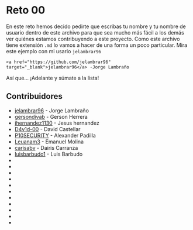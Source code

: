 # Reto 00 

En este reto hemos decido pedirte que escribas tu nombre y tu nombre de usuario dentro de este archivo para que sea mucho más fácil a los demás ver quiénes estamos contribuyendo a este proyecto. Como este archivo tiene extensión `.md` lo vamos a hacer de una forma un poco particular. Mira este ejemplo con mi usario `jelambrar96` 

```plain
<a href="https://github.com/jelambrar96" target="_blank">jelambrar96</a> -Jorge Lambraño
```

Así que... ¡Adelante y súmate a la lista!

## Contribuidores

- <a href="https://github.com/jelambrar96" target="_blank">jelambrar96</a> - Jorge Lambraño
- <a href="https://github.com/gersondivab" target="_blank">gersondivab</a> - Gerson Herrera
- <a href="https://github.com/jhernandez1130" target="_blank">jhernandez1130</a> - Jesus hernandez
- <a href="https://github.com/D4v1d-00" target="_blank">D4v1d-00</a> - David Castellar
- <a href="https://github.com/P10SECURITY" target="_blank">P10SECURITY</a> - Alexander Padilla
- <a href="https://github.com/Leuanam3" target="_blank">Leuanam3</a> - Emanuel Molina
- <a href="https://github.com/carisabv" target="_blank">carisabv</a> - Dairis Carranza 
- <a href="https://github.com/luisbarbudo1" target="_blank">luisbarbudo1</a> - Luis Barbudo
- 
- 
- 
- 
- 
- 
- 
- 
- 
- 
- 

